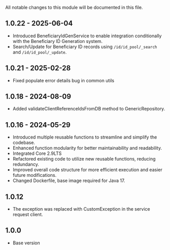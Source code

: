 All notable changes to this module will be documented in this file.

## 1.0.22 - 2025-06-04

* Introduced BeneficiaryIdGenService to enable integration conditionally with the Beneficiary ID Generation system.
* Search/Update for Beneficiary ID records using `/id/id_pool/_search` and `/id/id_pool/_update`.

## 1.0.21 - 2025-02-28
- Fixed populate error details bug in common utils

## 1.0.18 - 2024-08-09
- Added validateClientReferenceIdsFromDB method to GenericRepository.

## 1.0.16 - 2024-05-29
- Introduced multiple reusable functions to streamline and simplify the codebase.
- Enhanced function modularity for better maintainability and readability.
- Integrated Core 2.9LTS
- Refactored existing code to utilize new reusable functions, reducing redundancy.
- Improved overall code structure for more efficient execution and easier future modifications.
- Changed Dockerfile, base image required for Java 17.

## 1.0.12
- The exception was replaced with CustomException in the service request client.

  
## 1.0.0
- Base version
